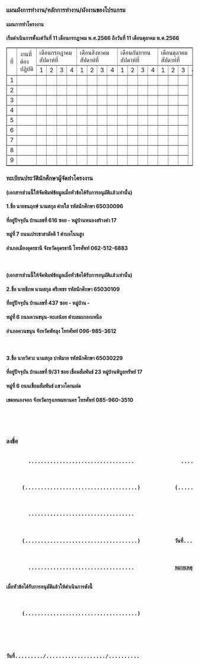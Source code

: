 <H3>แผนผังการทํางาน/หลักการทํางาน/ผังงานของโปรแกรม</H3>
<H4>แผนการทําโครงงาน</H4>
<H4>เริ่มดำเนินการตั้งเเต่วันที่ 11 เดือนกรกฎาคม พ.ศ.2566 ถึงวันที่ 11 เดือนตุลาคม พ.ศ.2566
  
<table border="1">
  <tr>
    <td rowspan="2">ที่</td>
    <td rowspan="2">งานที่ต้องปฎิบัติ</td>
    <td colspan="4">เดือนกรกฎาคม<br>สัปดาห์ที่</br></td>
    <td colspan="4">เดือนสิงหาคม<br>สัปดาห์ที่</br></td>
    <td colspan="4">เดือนกันยายน<br>สัปดาห์ที่</br></td>
    <td colspan="4">เดือนตุลาคม<br>สัปดาห์ที่</br></td>
  </tr>
  <tr>
    <td>1</td>
    <td>2</td>
    <td>3</td>
    <td>4</td>
    <td>1</td>
    <td>2</td>
    <td>3</td>
    <td>4</td>
    <td>1</td>
    <td>2</td>
    <td>3</td>
    <td>4</td>
    <td>1</td>
    <td>2</td>
    <td>3</td>
    <td>4</td>
  </tr>
  <tr>
    <td>1</td>
    <td></td>
    <td></td>
    <td></td>
    <td></td>
    <td></td>
    <td></td>
    <td></td>
    <td></td>
    <td></td>
    <td></td>
    <td></td>
    <td></td>
    <td></td>
    <td></td>
    <td></td>
    <td></td>
  </tr>
    <tr>
    <td>2</td>
    <td></td>
    <td></td>
    <td></td>
    <td></td>
    <td></td>
    <td></td>
    <td></td>
    <td></td>
    <td></td>
    <td></td>
    <td></td>
    <td></td>
    <td></td>
    <td></td>
    <td></td>
    <td></td>
  </tr>
    <tr>
    <td>3</td>
    <td></td>
    <td></td>
    <td></td>
    <td></td>
    <td></td>
    <td></td>
    <td></td>
    <td></td>
    <td></td>
    <td></td>
    <td></td>
    <td></td>
    <td></td>
    <td></td>
    <td></td>
    <td></td>
  </tr>
    <tr>
    <td>4</td>
    <td></td>
    <td></td>
    <td></td>
    <td></td>
    <td></td>
    <td></td>
    <td></td>
    <td></td>
    <td></td>
    <td></td>
    <td></td>
    <td></td>
    <td></td>
    <td></td>
    <td></td>
    <td></td>
  </tr>
    <tr>
    <td>5</td>
    <td></td>
    <td></td>
    <td></td>
    <td></td>
    <td></td>
    <td></td>
    <td></td>
    <td></td>
    <td></td>
    <td></td>
    <td></td>
    <td></td>
    <td></td>
    <td></td>
    <td></td>
    <td></td>
  </tr>
    <tr>
    <td>6</td>
    <td></td>
    <td></td>
    <td></td>
    <td></td>
    <td></td>
    <td></td>
    <td></td>
    <td></td>
    <td></td>
    <td></td>
    <td></td>
    <td></td>
    <td></td>
    <td></td>
    <td></td>
    <td></td>
  </tr>
    <tr>
    <td>7</td>
    <td></td>
    <td></td>
    <td></td>
    <td></td>
    <td></td>
    <td></td>
    <td></td>
    <td></td>
    <td></td>
    <td></td>
    <td></td>
    <td></td>
    <td></td>
    <td></td>
    <td></td>
    <td></td>
  </tr>
    <tr>
    <td>8</td>
    <td></td>
    <td></td>
    <td></td>
    <td></td>
    <td></td>
    <td></td>
    <td></td>
    <td></td>
    <td></td>
    <td></td>
    <td></td>
    <td></td>
    <td></td>
    <td></td>
    <td></td>
    <td></td>
  </tr>
    <tr>
    <td>9</td>
    <td></td>
    <td></td>
    <td></td>
    <td></td>
    <td></td>
    <td></td>
    <td></td>
    <td></td>
    <td></td>
    <td></td>
    <td></td>
    <td></td>
    <td></td>
    <td></td>
    <td></td>
    <td></td>
  </tr>
</table>
<H3>ทะเบียนประวัตินักศึกษาผู้จัดทำโครงงาน</H3>
<H4>(เอกสารส่วนนี้ให้จัดพิมพ์ข้อมูลเมื่อหัวข้อได้รับการอนุมัติเเล้วเท่านั้น)
<H4> 1.ชื่อ นายธนฤกษ์ นามสกุล ค่ายใส รหัสนักศึกษา 65030096 </H4>
<H4> ที่อยู่ปัจจุบัน บ้านเลขที่ 616 ซอย - หมู่บ้านหนองสร้างคำ 17 </H4>
<H4> หมู่ที่ 7 ถนนเประชาสามัคคี 1 ตำบลโนนสูง </H4>
<H4> อำเภอเมืองอุดรธานี จังหวัดอุดรธานี โทรศัพท์ 062-512-6883 </H4>
<br>
<H4>(เอกสารส่วนนี้ให้จัดพิมพ์ข้อมูลเมื่อหัวข้อได้รับการอนุมัติเเล้วเท่านั้น)
<H4> 2.ชื่อ นายธีภพ นามสกุล ศรีเพชร รหัสนักศึกษา 65030109 </H4>
<H4> ที่อยู่ปัจจุบัน บ้านเลขที่ 437 ซอย - หมู่บ้าน - </H4>
<H4> หมู่ที่ 6 ถนนควนขนุน-ทะเลน้อย ตำบลมะกอกเหนือ </H4>
<H4> อำเภอควนขนุน จังหวัดพัทลุง โทรศัพท์ 096-985-3612 </H4>
<br>
<H4> 3.ชื่อ นายวิศวะ นามสกุล บ่าพิมาย รหัสนักศึกษา 65030229 </H4>
<H4> ที่อยู่ปัจจุบัน บ้านเลขที่ 9/31 ซอย เชื่อมสัมพันธ์ 23 หมู่บ้านพิบูลทรัพย์ 17 </H4>
<H4> หมู่ที่ 6 ถนนเชื่อมสัมพันธ์ เเขวงโคกแฝด </H4>
<H4> เขตหนองจอก จังหวัดกรุงเทพมหานคร โทรศัพท์ 085-960-3510 </H4>
<br>
<br>
<br>
<H3>ลงชื่อ</H3>
<pre><H4>&emsp;&emsp;&emsp;&emsp;&emsp;&emsp;&emsp;..................................&emsp;&emsp;&emsp;&emsp;&emsp;&emsp;&emsp;&emsp;&emsp;&emsp;&emsp;&emsp;&emsp;&emsp;&emsp;..................................<H4>
<H4>&emsp;&emsp;&emsp;&emsp;&emsp;(....................................)&emsp;&emsp;&emsp;&emsp;&emsp;&emsp;&emsp;&emsp;&emsp;&emsp;&emsp;(....................................)<H4>
<H4>&emsp;&emsp;&emsp;&emsp;&emsp;&emsp;&emsp;..................................&emsp;&emsp;&emsp;&emsp;&emsp;&emsp;&emsp;&emsp;&emsp;&emsp;&emsp;&emsp;&emsp;&emsp;&emsp;&emsp;&emsp;&emsp;&emsp;&emsp;&emsp;&emsp;&emsp;&emsp;&emsp;อาจารย์ที่ปรึกษา<H4>
<H4>&emsp;&emsp;&emsp;&emsp;&emsp;(....................................)&emsp;&emsp;&emsp;&emsp;&emsp;&emsp;&emsp;&emsp;&emsp;&emsp;&emsp;วันที่........./.................../..........<H4>
<H4>&emsp;&emsp;&emsp;&emsp;&emsp;&emsp;&emsp;..................................&emsp;&emsp;&emsp;&emsp;&emsp;&emsp;&emsp;&emsp;&emsp;&emsp;&emsp;&emsp;&emsp;<ins>หมายเหตุ</ins><H4 align = left>
เมื่อหัวข้อได้รับการอนุมัติแล้วให้ดำเนินการดังนี้
</H4>
<H4>&emsp;&emsp;&emsp;&emsp;&emsp;(....................................)<br>
<br>
<br>
<H4>วันที่........./.................../..........</H4>
